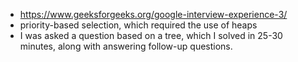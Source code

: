 - https://www.geeksforgeeks.org/google-interview-experience-3/
- priority-based selection, which required the use of heaps
- I was asked a question based on a tree, which I solved in 25-30 minutes, along with answering follow-up questions. 
